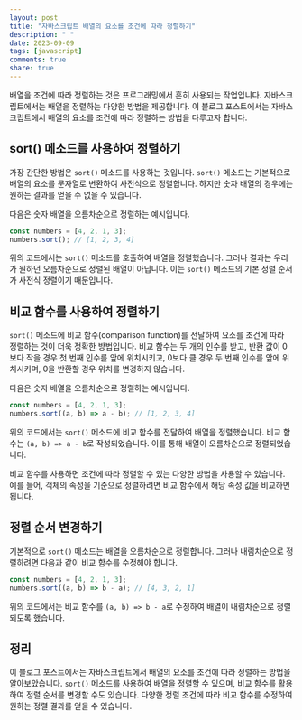 ```yaml
---
layout: post
title: "자바스크립트 배열의 요소를 조건에 따라 정렬하기"
description: " "
date: 2023-09-09
tags: [javascript]
comments: true
share: true
---
```


배열을 조건에 따라 정렬하는 것은 프로그래밍에서 흔히 사용되는 작업입니다. 자바스크립트에서는 배열을 정렬하는 다양한 방법을 제공합니다. 이 블로그 포스트에서는 자바스크립트에서 배열의 요소를 조건에 따라 정렬하는 방법을 다루고자 합니다.

## sort() 메소드를 사용하여 정렬하기

가장 간단한 방법은 `sort()` 메소드를 사용하는 것입니다. `sort()` 메소드는 기본적으로 배열의 요소를 문자열로 변환하여 사전식으로 정렬합니다. 하지만 숫자 배열의 경우에는 원하는 결과를 얻을 수 없을 수 있습니다.

다음은 숫자 배열을 오름차순으로 정렬하는 예시입니다.

```javascript
const numbers = [4, 2, 1, 3];
numbers.sort(); // [1, 2, 3, 4]
```

위의 코드에서는 `sort()` 메소드를 호출하여 배열을 정렬했습니다. 그러나 결과는 우리가 원하던 오름차순으로 정렬된 배열이 아닙니다. 이는 `sort()` 메소드의 기본 정렬 순서가 사전식 정렬이기 때문입니다.

## 비교 함수를 사용하여 정렬하기

`sort()` 메소드에 비교 함수(comparison function)를 전달하여 요소를 조건에 따라 정렬하는 것이 더욱 정확한 방법입니다. 비교 함수는 두 개의 인수를 받고, 반환 값이 0보다 작을 경우 첫 번째 인수를 앞에 위치시키고, 0보다 클 경우 두 번째 인수를 앞에 위치시키며, 0을 반환할 경우 위치를 변경하지 않습니다.

다음은 숫자 배열을 오름차순으로 정렬하는 예시입니다.

```javascript
const numbers = [4, 2, 1, 3];
numbers.sort((a, b) => a - b); // [1, 2, 3, 4]
```

위의 코드에서는 `sort()` 메소드에 비교 함수를 전달하여 배열을 정렬했습니다. 비교 함수는 `(a, b) => a - b`로 작성되었습니다. 이를 통해 배열이 오름차순으로 정렬되었습니다.

비교 함수를 사용하면 조건에 따라 정렬할 수 있는 다양한 방법을 사용할 수 있습니다. 예를 들어, 객체의 속성을 기준으로 정렬하려면 비교 함수에서 해당 속성 값을 비교하면 됩니다.

## 정렬 순서 변경하기

기본적으로 `sort()` 메소드는 배열을 오름차순으로 정렬합니다. 그러나 내림차순으로 정렬하려면 다음과 같이 비교 함수를 수정해야 합니다.

```javascript
const numbers = [4, 2, 1, 3];
numbers.sort((a, b) => b - a); // [4, 3, 2, 1]
```

위의 코드에서는 비교 함수를 `(a, b) => b - a`로 수정하여 배열이 내림차순으로 정렬되도록 했습니다.

## 정리

이 블로그 포스트에서는 자바스크립트에서 배열의 요소를 조건에 따라 정렬하는 방법을 알아보았습니다. `sort()` 메소드를 사용하여 배열을 정렬할 수 있으며, 비교 함수를 활용하여 정렬 순서를 변경할 수도 있습니다. 다양한 정렬 조건에 따라 비교 함수를 수정하여 원하는 정렬 결과를 얻을 수 있습니다.